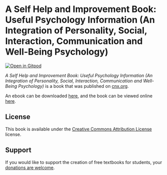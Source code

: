 # A Self Help and Improvement Book: Useful Psychology Information (An Integration of Personality, Social, Interaction, Communication and Well-Being Psychology)

[![Open in Gitpod](https://gitpod.io/button/open-in-gitpod.svg)](https://gitpod.io/from-referrer/)

_A Self Help and Improvement Book: Useful Psychology Information (An Integration of Personality, Social, Interaction, Communication and Well-Being Psychology)_ is a book that was published on [cnx.org](https://cnx.org/).

An ebook can be downloaded [here](https://github.com/cnx-user-books/cnxbook-useful-psychology-information-reviews-of-important-ideas-and-research/releases/latest), and the book can be viewed online [here](https://github.com/cnx-user-books/cnxbook-useful-psychology-information-reviews-of-important-ideas-and-research/releases/latest).

## License
This book is available under the [Creative Commons Attribution License](./LICENSE) license.

## Support
If you would like to support the creation of free textbooks for students, your [donations are welcome](https://riceconnect.rice.edu/donation/support-openstax-banner).

